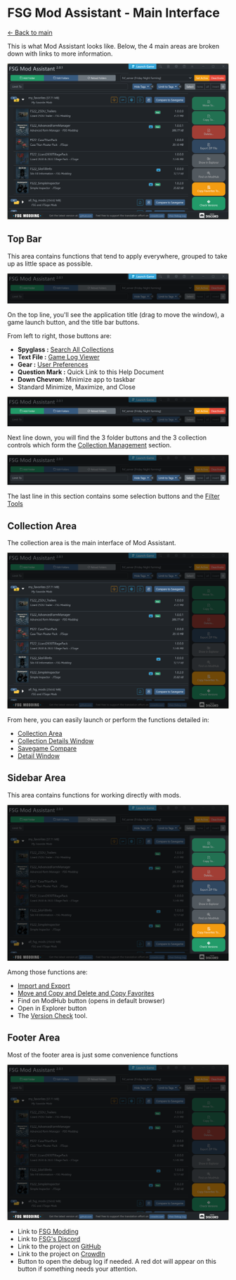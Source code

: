 # FSG Mod Assistant - Main Interface

[← Back to main](index.html)

This is what Mod Assistant looks like.  Below, the 4 main areas are broken down with links to more information.

![main](img/mainarea-999.png)

## Top Bar

This area contains functions that tend to apply everywhere, grouped to take up as little space as possible.

![main](img/interfacemap_topbar.png)

On the top line, you'll see the application title (drag to move the window), a game launch button, and the title bar buttons.

From left to right, those buttons are:

- __Spyglass :__ [Search All Collections](search.html)
- __Text File :__ [Game Log Viewer](gamelog.html)
- __Gear :__ [User Preferences](preferences.html)
- __Question Mark :__ Quick Link to this Help Document
- __Down Chevron:__ Minimize app to taskbar
- Standard Minimize, Maximize, and Close

![main](img/interfacemap_collect.png)

Next line down, you will find the 3 folder buttons and the 3 collection controls which form the [Collection Management](collections.html) section.

![main](img/interfacemap_filter.png)

The last line in this section contains some selection buttons and the [Filter Tools](filter.html)

## Collection Area

The collection area is the main interface of Mod Assistant.

![main](img/ifacemap_collect.png)

From here, you can easily launch or perform the functions detailed in:

- [Collection Area](mods.html)
- [Collection Details Window](details.html)
- [Savegame Compare](savegame.html)
- [Detail Window](moddetail.html)

## Sidebar Area

This area contains functions for working directly with mods.

![main](img/ifacemap_side.png)

Among those functions are:

- [Import and Export](importexport.html)
- [Move and Copy and Delete and Copy Favorites](fileoper.html)
- Find on ModHub button (opens in default browser)
- Open in Explorer button
- The [Version Check](versions.html) tool.

## Footer Area

Most of the footer area is just some convenience functions

![main](img/ifacemap_footer.png)

- Link to [FSG Modding](https://www.farmsimgame.com/)
- Link to [FSG's Discord](https://discord.com/invite/NxrDJYNC7Q)
- Link to the project on [GitHub](https://github.com/FSGModding/FSG_Mod_Assistant)
- Link to the project on [CrowdIn](https://crowdin.com/project/fsg-mod-assistant/)
- Button to open the debug log if needed.  A red dot will appear on this button if something needs your attention.
